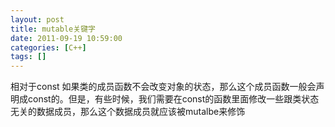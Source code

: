 ```yaml
---
layout: post
title: mutable关键字
date: 2011-09-19 10:59:00
categories: [C++]
tags: []
---
```

相对于const
如果类的成员函数不会改变对象的状态，那么这个成员函数一般会声明成const的。但是，有些时候，我们需要在const的函数里面修改一些跟类状态无关的数据成员，那么这个数据成员就应该被mutalbe来修饰
